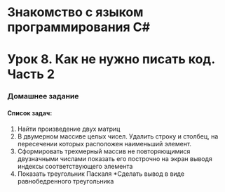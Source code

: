 # Знакомство с языком программирования С#
# Урок 8. Как не нужно писать код. Часть 2
### Домашнее задание
#### Список задач:
1. Найти произведение двух матриц
2. В двумерном массиве целых чисел. Удалить строку и столбец, на пересечении которых расположен наименьший элемент.
3. Сформировать трехмерный массив не повторяющимися двузначными числами показать его построчно на экран выводя индексы соответствующего элемента
4. Показать треугольник Паскаля *Сделать вывод в виде равнобедренного треугольника
